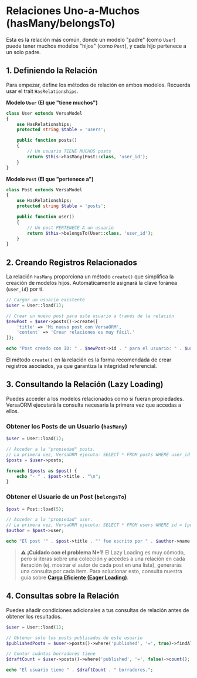 # Relaciones Uno-a-Muchos (hasMany/belongsTo)

Esta es la relación más común, donde un modelo "padre" (como `User`) puede tener muchos modelos "hijos" (como `Post`), y cada hijo pertenece a un solo padre.

## 1. Definiendo la Relación

Para empezar, define los métodos de relación en ambos modelos. Recuerda usar el trait `HasRelationships`.

**Modelo `User` (El que "tiene muchos")**
```php
class User extends VersaModel
{
    use HasRelationships;
    protected string $table = 'users';

    public function posts()
    {
        // Un usuario TIENE MUCHOS posts
        return $this->hasMany(Post::class, 'user_id');
    }
}
```

**Modelo `Post` (El que "pertenece a")**
```php
class Post extends VersaModel
{
    use HasRelationships;
    protected string $table = 'posts';

    public function user()
    {
        // Un post PERTENECE A un usuario
        return $this->belongsTo(User::class, 'user_id');
    }
}
```

## 2. Creando Registros Relacionados

La relación `hasMany` proporciona un método `create()` que simplifica la creación de modelos hijos. Automáticamente asignará la clave foránea (`user_id`) por ti.

```php
// Cargar un usuario existente
$user = User::load(1);

// Crear un nuevo post para este usuario a través de la relación
$newPost = $user->posts()->create([
    'title' => 'Mi nuevo post con VersaORM',
    'content' => 'Crear relaciones es muy fácil.'
]);

echo "Post creado con ID: " . $newPost->id . " para el usuario: " . $user->name;
```

El método `create()` en la relación es la forma recomendada de crear registros asociados, ya que garantiza la integridad referencial.

## 3. Consultando la Relación (Lazy Loading)

Puedes acceder a los modelos relacionados como si fueran propiedades. VersaORM ejecutará la consulta necesaria la primera vez que accedas a ellos.

### Obtener los Posts de un Usuario (`hasMany`)

```php
$user = User::load(1);

// Acceder a la "propiedad" posts.
// La primera vez, VersaORM ejecuta: SELECT * FROM posts WHERE user_id = 1;
$posts = $user->posts;

foreach ($posts as $post) {
    echo "- " . $post->title . "\n";
}
```

### Obtener el Usuario de un Post (`belongsTo`)

```php
$post = Post::load(5);

// Acceder a la "propiedad" user.
// La primera vez, VersaORM ejecuta: SELECT * FROM users WHERE id = [post.user_id];
$author = $post->user;

echo "El post '" . $post->title . "' fue escrito por " . $author->name . ".";
```

> **⚠️ ¡Cuidado con el problema N+1!**
> El Lazy Loading es muy cómodo, pero si iteras sobre una colección y accedes a una relación en cada iteración (ej. mostrar el autor de cada post en una lista), generarás una consulta por cada item. 
> Para solucionar esto, consulta nuestra guía sobre **[Carga Eficiente (Eager Loading)](eager-loading.md)**.

## 4. Consultas sobre la Relación

Puedes añadir condiciones adicionales a tus consultas de relación antes de obtener los resultados.

```php
$user = User::load(1);

// Obtener solo los posts publicados de este usuario
$publishedPosts = $user->posts()->where('published', '=', true)->findAll();

// Contar cuántos borradores tiene
$draftCount = $user->posts()->where('published', '=', false)->count();

echo "El usuario tiene " . $draftCount . " borradores.";
```

